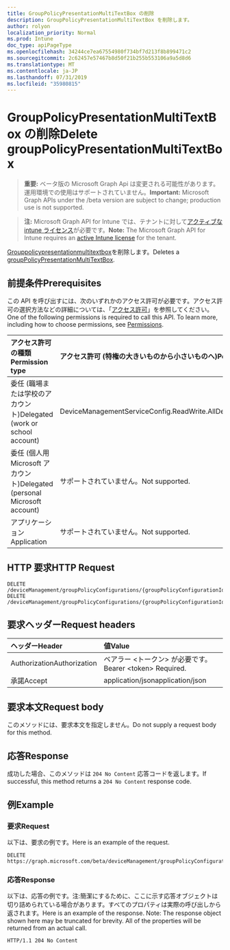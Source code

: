 ```yaml
---
title: GroupPolicyPresentationMultiTextBox の削除
description: GroupPolicyPresentationMultiTextBox を削除します。
author: rolyon
localization_priority: Normal
ms.prod: Intune
doc_type: apiPageType
ms.openlocfilehash: 34244ce7ea67554980f734bf7d213f8b899471c2
ms.sourcegitcommit: 2c62457e57467b8d50f21b255b553106a9a5d8d6
ms.translationtype: MT
ms.contentlocale: ja-JP
ms.lasthandoff: 07/31/2019
ms.locfileid: "35980815"
---
```

# <a name="delete-grouppolicypresentationmultitextbox"></a><span data-ttu-id="3fa47-103">GroupPolicyPresentationMultiTextBox の削除</span><span class="sxs-lookup"><span data-stu-id="3fa47-103">Delete groupPolicyPresentationMultiTextBox</span></span>

> <span data-ttu-id="3fa47-104">**重要:** ベータ版の Microsoft Graph Api は変更される可能性があります。運用環境での使用はサポートされていません。</span><span class="sxs-lookup"><span data-stu-id="3fa47-104">**Important:** Microsoft Graph APIs under the /beta version are subject to change; production use is not supported.</span></span>

> <span data-ttu-id="3fa47-105">**注:** Microsoft Graph API for Intune では、テナントに対して[アクティブな intune ライセンス](https://go.microsoft.com/fwlink/?linkid=839381)が必要です。</span><span class="sxs-lookup"><span data-stu-id="3fa47-105">**Note:** The Microsoft Graph API for Intune requires an [active Intune license](https://go.microsoft.com/fwlink/?linkid=839381) for the tenant.</span></span>

<span data-ttu-id="3fa47-106">[Grouppolicypresentationmultitextbox](../resources/intune-grouppolicy-grouppolicypresentationmultitextbox.md)を削除します。</span><span class="sxs-lookup"><span data-stu-id="3fa47-106">Deletes a [groupPolicyPresentationMultiTextBox](../resources/intune-grouppolicy-grouppolicypresentationmultitextbox.md).</span></span>

## <a name="prerequisites"></a><span data-ttu-id="3fa47-107">前提条件</span><span class="sxs-lookup"><span data-stu-id="3fa47-107">Prerequisites</span></span>
<span data-ttu-id="3fa47-p101">この API を呼び出すには、次のいずれかのアクセス許可が必要です。アクセス許可の選択方法などの詳細については、「[アクセス許可](/graph/permissions-reference)」を参照してください。</span><span class="sxs-lookup"><span data-stu-id="3fa47-p101">One of the following permissions is required to call this API. To learn more, including how to choose permissions, see [Permissions](/graph/permissions-reference).</span></span>

|<span data-ttu-id="3fa47-110">アクセス許可の種類</span><span class="sxs-lookup"><span data-stu-id="3fa47-110">Permission type</span></span>|<span data-ttu-id="3fa47-111">アクセス許可 (特権の大きいものから小さいものへ)</span><span class="sxs-lookup"><span data-stu-id="3fa47-111">Permissions (from most to least privileged)</span></span>|
|:---|:---|
|<span data-ttu-id="3fa47-112">委任 (職場または学校のアカウント)</span><span class="sxs-lookup"><span data-stu-id="3fa47-112">Delegated (work or school account)</span></span>|<span data-ttu-id="3fa47-113">DeviceManagementServiceConfig.ReadWrite.All</span><span class="sxs-lookup"><span data-stu-id="3fa47-113">DeviceManagementServiceConfig.ReadWrite.All</span></span>|
|<span data-ttu-id="3fa47-114">委任 (個人用 Microsoft アカウント)</span><span class="sxs-lookup"><span data-stu-id="3fa47-114">Delegated (personal Microsoft account)</span></span>|<span data-ttu-id="3fa47-115">サポートされていません。</span><span class="sxs-lookup"><span data-stu-id="3fa47-115">Not supported.</span></span>|
|<span data-ttu-id="3fa47-116">アプリケーション</span><span class="sxs-lookup"><span data-stu-id="3fa47-116">Application</span></span>|<span data-ttu-id="3fa47-117">サポートされていません。</span><span class="sxs-lookup"><span data-stu-id="3fa47-117">Not supported.</span></span>|

## <a name="http-request"></a><span data-ttu-id="3fa47-118">HTTP 要求</span><span class="sxs-lookup"><span data-stu-id="3fa47-118">HTTP Request</span></span>
<!-- {
  "blockType": "ignored"
}
-->
``` http
DELETE /deviceManagement/groupPolicyConfigurations/{groupPolicyConfigurationId}/definitionValues/{groupPolicyDefinitionValueId}/presentationValues/{groupPolicyPresentationValueId}/presentation
DELETE /deviceManagement/groupPolicyConfigurations/{groupPolicyConfigurationId}/definitionValues/{groupPolicyDefinitionValueId}/presentationValues/{groupPolicyPresentationValueId}/presentation/definition/presentations/{groupPolicyPresentationId}
```

## <a name="request-headers"></a><span data-ttu-id="3fa47-119">要求ヘッダー</span><span class="sxs-lookup"><span data-stu-id="3fa47-119">Request headers</span></span>
|<span data-ttu-id="3fa47-120">ヘッダー</span><span class="sxs-lookup"><span data-stu-id="3fa47-120">Header</span></span>|<span data-ttu-id="3fa47-121">値</span><span class="sxs-lookup"><span data-stu-id="3fa47-121">Value</span></span>|
|:---|:---|
|<span data-ttu-id="3fa47-122">Authorization</span><span class="sxs-lookup"><span data-stu-id="3fa47-122">Authorization</span></span>|<span data-ttu-id="3fa47-123">ベアラー &lt;トークン&gt; が必要です。</span><span class="sxs-lookup"><span data-stu-id="3fa47-123">Bearer &lt;token&gt; Required.</span></span>|
|<span data-ttu-id="3fa47-124">承諾</span><span class="sxs-lookup"><span data-stu-id="3fa47-124">Accept</span></span>|<span data-ttu-id="3fa47-125">application/json</span><span class="sxs-lookup"><span data-stu-id="3fa47-125">application/json</span></span>|

## <a name="request-body"></a><span data-ttu-id="3fa47-126">要求本文</span><span class="sxs-lookup"><span data-stu-id="3fa47-126">Request body</span></span>
<span data-ttu-id="3fa47-127">このメソッドには、要求本文を指定しません。</span><span class="sxs-lookup"><span data-stu-id="3fa47-127">Do not supply a request body for this method.</span></span>

## <a name="response"></a><span data-ttu-id="3fa47-128">応答</span><span class="sxs-lookup"><span data-stu-id="3fa47-128">Response</span></span>
<span data-ttu-id="3fa47-129">成功した場合、このメソッドは `204 No Content` 応答コードを返します。</span><span class="sxs-lookup"><span data-stu-id="3fa47-129">If successful, this method returns a `204 No Content` response code.</span></span>

## <a name="example"></a><span data-ttu-id="3fa47-130">例</span><span class="sxs-lookup"><span data-stu-id="3fa47-130">Example</span></span>

### <a name="request"></a><span data-ttu-id="3fa47-131">要求</span><span class="sxs-lookup"><span data-stu-id="3fa47-131">Request</span></span>
<span data-ttu-id="3fa47-132">以下は、要求の例です。</span><span class="sxs-lookup"><span data-stu-id="3fa47-132">Here is an example of the request.</span></span>
``` http
DELETE https://graph.microsoft.com/beta/deviceManagement/groupPolicyConfigurations/{groupPolicyConfigurationId}/definitionValues/{groupPolicyDefinitionValueId}/presentationValues/{groupPolicyPresentationValueId}/presentation
```

### <a name="response"></a><span data-ttu-id="3fa47-133">応答</span><span class="sxs-lookup"><span data-stu-id="3fa47-133">Response</span></span>
<span data-ttu-id="3fa47-p102">以下は、応答の例です。注:簡潔にするために、ここに示す応答オブジェクトは切り詰められている場合があります。すべてのプロパティは実際の呼び出しから返されます。</span><span class="sxs-lookup"><span data-stu-id="3fa47-p102">Here is an example of the response. Note: The response object shown here may be truncated for brevity. All of the properties will be returned from an actual call.</span></span>
``` http
HTTP/1.1 204 No Content
```





